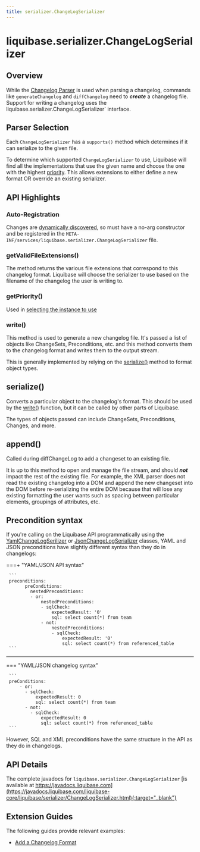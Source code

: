 ```yaml
---
title: serializer.ChangeLogSerializer
---
```


# liquibase.serializer.ChangeLogSerializer

## Overview

While the [Changelog Parser](parser-changelogparser.md) is used when parsing a changelog, commands like `generateChangelog` and `diffChangelog` need to **_create_** a changelog file.
Support for writing a changelog uses the liquibase.serializer.ChangeLogSerializer` interface.

## Parser Selection

Each `ChangeLogSerializer` has a `supports()` method which determines if it can serialize to the given file.

To determine which supported `ChangeLogSerializer` to use, Liquibase will find all the implementations that use the given name and choose the one with the highest [priority](../architecture/service-discovery.md).
This allows extensions to either define a new format OR override an existing serializer.

## API Highlights

### Auto-Registration

Changes are [dynamically discovered](../architecture/service-discovery.md), so must have a no-arg constructor and be registered in the `META-INF/services/liquibase.serializer.ChangeLogSerializer` file.

### getValidFileExtensions()

The method returns the various file extensions that correspond to this changelog format. Liquibase will choose the serializer to use based on the filename of the changelog the user is writing to.

### getPriority()

Used in [selecting the instance to use](#parser-selection)

### write()

This method is used to generate a new changelog file. It's passed a list of objects like ChangeSets, Preconditions, etc. and this method converts them to the changelog format and writes them to the output stream.

This is generally implemented by relying on the [serialize()](#serialize--) method to format object types.

## serialize()

Converts a particular object to the changelog's format. This should be used by the [write()](#write--) function, but it can be called by other parts of Liquibase.

The types of objects passed can include ChangeSets, Preconditions, Changes, and more.

## append()

Called during diffChangeLog to add a changeset to an existing file. 

It is up to this method to open and manage the file stream, and should **_not_** impact the rest of the existing file. 
For example, the XML parser does not read the existing changelog into a DOM and append the new changeset into the DOM before
re-serializing the entire DOM because that will lose any existing formatting the user wants such as spacing between particular elements, groupings of attributes, etc.

## Precondition syntax

If you're calling on the Liquibase API programmatically using the [YamlChangeLogSerilizer](https://javadocs.liquibase.com/liquibase-core/liquibase/serializer/core/yaml/YamlChangeLogSerializer.html) or [JsonChangeLogSerializer](https://javadocs.liquibase.com/liquibase-core/liquibase/serializer/core/json/JsonChangeLogSerializer.html) classes, YAML and JSON preconditions have slightly different syntax than they do in changelogs:

===+ "YAML/JSON API syntax"

     ```
     preconditions:
           preConditions:
             nestedPreconditions:
             - or:
                 nestedPreconditions:
                 - sqlCheck:
                     expectedResult: '0'
                     sql: select count(*) from team
                 - not:
                     nestedPreconditions:
                     - sqlCheck:
                         expectedResult: '0'
                         sql: select count(*) from referenced_table
     ```

---

=== "YAML/JSON changelog syntax"

     ```
     preConditions:
         - or:
           - sqlCheck:
               expectedResult: 0
               sql: select count(*) from team
           - not:
             - sqlCheck:
                 expectedResult: 0
                 sql: select count(*) from referenced_table
     ```

However, SQL and XML preconditions have the same structure in the API as they do in changelogs.

## API Details

The complete javadocs for `liquibase.serializer.ChangeLogSerializer` [is available at https://javadocs.liquibase.com](https://javadocs.liquibase.com/liquibase-core/liquibase/serializer/ChangeLogSerializer.html){:target="_blank"}

## Extension Guides

The following guides provide relevant examples:

- [Add a Changelog Format](../../extensions-integrations/extension-guides/add-a-changelog-format.md)
